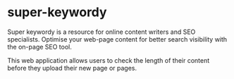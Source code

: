 # super-keywordy
Super keywordy is a resource for online content writers and SEO specialists. Optimise your web-page content for better search visibility with the on-page SEO tool.

This web application allows users to check the length of their content before they upload their new page or pages.
